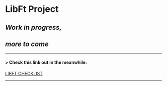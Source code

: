 # LibFt Project

## *Work in progress,*
## *more to come*

***
#### > Check this link out in the meanwhile:
[LIBFT CHECKLIST](https://raw.githubusercontent.com/eric123911/PROJECTS/master/libft/to-do) 
***